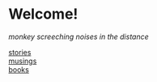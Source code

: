 # Welcome!
*monkey screeching noises in the distance*
  
[stories](/stories.md)  
[musings](/musings.md)  
[books](/books.md)  

<!-- https://www.markdownguide.org/cheat-sheet/ -->